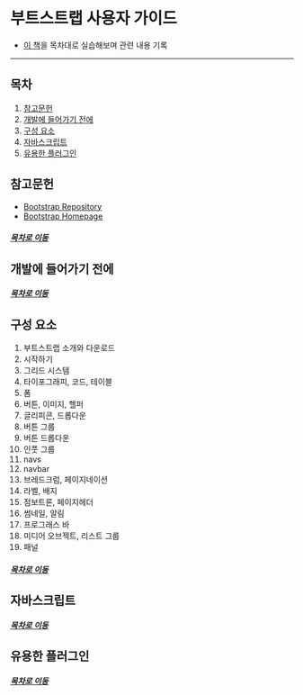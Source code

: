 부트스트랩 사용자 가이드
=====
* [이 책](https://book.naver.com/bookdb/book_detail.nhn?bid=7530149)을 목차대로 실습해보며 관련 내용 기록
- - -
## 목차
1. [참고문헌](#참고문헌)
2. [개발에 들어가기 전에](#개발에-들어가기-전에)
3. [구성 요소](#구성-요소)
4. [자바스크립트](#자바스크립트)
5. [유용한 플러그인](#유용한-플러그인)

## 참고문헌
* [Bootstrap Repository](https://github.com/twbs)
* [Bootstrap Homepage](https://getbootstrap.com/)

##### [목차로 이동](#목차)

## 개발에 들어가기 전에


##### [목차로 이동](#목차)

## 구성 요소
1. 부트스트랩 소개와 다운로드
2. 시작하기
3. 그리드 시스템
4. 타이포그래피, 코드, 테이블
5. 폼
6. 버튼, 이미지, 헬퍼
7. 글리피콘, 드롭다운
8. 버튼 그룹
9. 버튼 드롭다운
10. 인풋 그룹
11. navs
12. navbar
13. 브레드크럼, 페이지네이션
14. 라벨, 배지
15. 점보트론, 페이지헤더
16. 썸네일, 알림
17. 프로그래스 바
18. 미디어 오브젝트, 리스트 그룹
19. 패널

##### [목차로 이동](#목차)

## 자바스크립트


##### [목차로 이동](#목차)

## 유용한 플러그인


##### [목차로 이동](#목차)
